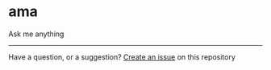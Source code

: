 # ama
Ask me anything

----

Have a question, or a suggestion? [Create an issue](https://github.com/varun-one/ama/issues/new/choose) on this repository
